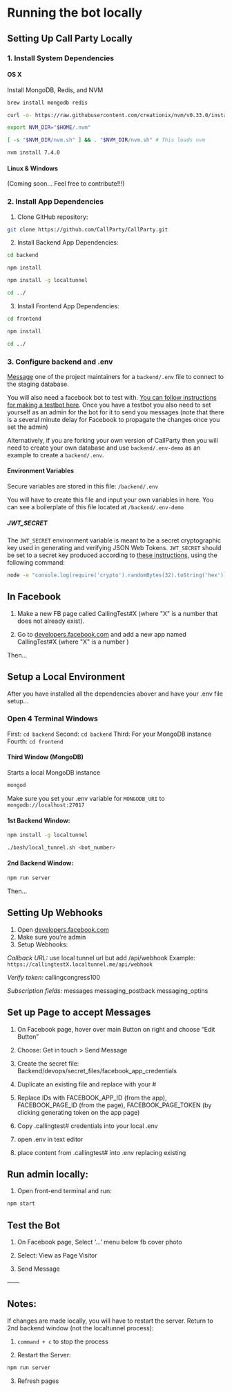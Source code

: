 # Running the bot locally

## Setting Up Call Party Locally

### 1. Install System Dependencies

#### OS X
Install MongoDB, Redis, and NVM

```bash
brew install mongodb redis

curl -o- https://raw.githubusercontent.com/creationix/nvm/v0.33.0/install.sh | bash # install nvm

export NVM_DIR="$HOME/.nvm"

[ -s "$NVM_DIR/nvm.sh" ] && . "$NVM_DIR/nvm.sh" # This loads nvm

nvm install 7.4.0
```

#### Linux & Windows
(Coming soon... Feel free to contribute!!!)


### 2. Install App Dependencies

1. Clone GitHub repository:
```bash
git clone https://github.com/CallParty/CallParty.git
```

2. Install Backend App Dependencies:
```bash
cd backend

npm install

npm install -g localtunnel

cd ../
```

3. Install Frontend App Dependencies:
```bash
cd frontend

npm install

cd ../
```

### 3. Configure backend and .env

[Message](mailto:hi@callparty.org) one of the project maintainers for
a `backend/.env` file to connect to the staging database. 

You will also need a facebook bot to test with. [You can follow instructions for making a testbot here](./docs/localsetupinstructions.md). Once you have a testbot you also need to set yourself as an admin for the bot for it to send you messages (note that there is a several minute delay for Facebook to propagate the changes once you set the admin)

Alternatively, if you are forking your own version of CallParty then you will need to create your own database and use `backend/.env-demo` as an example to create a `backend/.env`.

#### Environment Variables

Secure variables are stored in this file: 
`/backend/.env`

You will have to create this file and input your own variables in here. You can see a boilerplate of this file located at `/backend/.env-demo`

##### JWT_SECRET

The `JWT_SECRET` environment variable is meant to be a secret cryptographic key used in generating and verifying JSON Web Tokens. `JWT_SECRET` should be set to a secret key produced according to [these instructions](https://github.com/dwyl/learn-json-web-tokens#how-to-generate-secret-key), using the following command:

```bash
node -e "console.log(require('crypto').randomBytes(32).toString('hex'));"
```


## In Facebook

1. Make a new FB page called CallingTest#X (where "X" is a number that does not already exist). 

2. Go to [developers.facebook.com](https://developers.facebook.com) and add a new app named CallingTest#X (where "X" is a number )

Then...

## Setup a Local Environment

After you have installed all the dependencies abover and have your .env file setup...

### Open 4 Terminal Windows
First: `cd backend`
Second: `cd backend`
Third: 	For your MongoDB instance
Fourth: `cd frontend`

#### Third Window (MongoDB)

Starts a local MongoDB instance
```bash
mongod
```
Make sure you set your .env variable for `MONGODB_URI` to `mongodb://localhost:27017`

#### 1st Backend Window:

```bash
npm install -g localtunnel

./bash/local_tunnel.sh <bot_number>
```

#### 2nd Backend Window:

```bash
npm run server
```

Then...

## Setting Up Webhooks
1. Open [developers.facebook.com](https://developers.facebook.com) 
2. Make sure you’re admin
3. Setup Webhooks:

*Callback URL:*
use local tunnel url but add /api/webhook
Example: `https://callingtestX.localtunnel.me/api/webhook`

*Verify token:*
callingcongress100

*Subscription fields:*
messages
messaging_postback
messaging_optins


## Set up Page to accept Messages

1. On Facebook page, hover over main Button on right and choose “Edit Button”

2. Choose: Get in touch > Send Message

3. Create the secret file: Backend/devops/secret_files/facebook_app_credentials

4. Duplicate an existing file and replace with your #

5. Replace IDs with FACEBOOK_APP_ID (from the app), FACEBOOK_PAGE_ID (from the page), FACEBOOK_PAGE_TOKEN (by clicking generating token on the app page)

6. Copy .callingtest# credentials into your local .env

7. open .env in text editor

8. place content from .callingtest# into .env replacing existing

## Run admin locally: 

1. Open front-end terminal and run:

```bash
npm start
```

## Test the Bot

1. On Facebook page, Select ‘…’ menu below fb cover photo

2. Select: View as Page Visitor

3. Send Message

——

## Notes:

If changes are made locally, you will have to restart the server. Return to 2nd backend window (not the localtunnel process):

1. `command + c` to stop the process

2. Restart the Server:
```bash
npm run server
```

3. Refresh pages